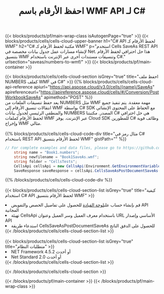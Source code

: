 ﻿---
title:  احفظ الأرقام باسم WMF API لـ C#
description:  استخدام Aspose.Cells Cloud SDK لـ C# لحفظ ملف بتنسيق NUMBERS كملف بتنسيق WMF.
url: /ar/net/saveas/numbers-to-wmf/
---
{{< blocks/products/pf/main-wrap-class isAutogenPage="true" >}}
{{< blocks/products/cells/cells-cloud-upper-banner h1="C# API لحفظ الأرقام كـ WMF" h2="C# مكتبة لحفظ الأرقام كـ WMF" p="استخدم Cells SaveAs REST API لإنشاء مسارات عمل جدول بيانات مخصصة في Net. هذا حل احترافي لحفظ الأرقام بتنسيق WMF وتنسيقات مستندات أخرى عبر الإنترنت باستخدام C#." urlsection="saveas/numbers-to-wmf/" >}}
{{< blocks/products/pf/main-container >}}

{{< blocks/products/cells/cells-cloud-section isGrey="true" title="احفظ ملف NUMBERS كملف WMF في C#" >}}
{{% blocks/products/cells/cells-cloud-api-reference apiurl="https://api.aspose.cloud/v3.0/cells/{name}/SaveAs" apireferenceurl="https://apireference.aspose.cloud/cells/#/Conversion/PostWorkbookSaveAs" apimethod="POST" %}}
<br/>
يعد حفظ تنسيقات الملفات من NUMBERS مثل WMF مهمة معقدة. يتم تنفيذ جميع انتقالات تنسيق الأرقام إلى WMF بواسطة C# SDK مع الحفاظ على المحتوى الإنشائي والمنطقي الرئيسي لجدول بيانات NUMBERS المصدر. مكتبتنا C# هي حل احترافي لحفظ الأرقام كملفات WMF عبر الإنترنت. يوفر Cloud SDK للمطورين C# وظائف قوية وإخراج WMF مثالي.
<br/>
<br/>
{{% blocks/products/cells/cells-cloud-code-div title="مثال رمز في C# باستخدام REST API لحفظ الأرقام بتنسيق WMF" gistPath="" %}}
  
```cs
// For complete examples and data files, please go to https://github.com/aspose-cells-cloud/aspose-cells-cloud-dotnet/
    string name = "Book1.numbers";
    string newfilename = "Book1SaveAs.wmf";
    string folder = "CellsTests";
    CellsApi cellsApi = new CellsApi(Environment.GetEnvironmentVariable("ProductClientId"), Environment.GetEnvironmentVariable("ProductClientSecret"));
    SaveResponse saveResponse = cellsApi.CellsSaveAsPostDocumentSaveAs(name, null, newfilename, null,null,folder);
```
  
{{% /blocks/products/cells/cells-cloud-code-div %}}
<br/>
<br/>
{{< blocks/products/cells/cells-cloud-section-list isGrey="true" title="كيفية استخدام C# API لحفظ الأرقام بتنسيق WMF" >}}
<li> قم بإنشاء حساب على<a href="https://dashboard.aspose.cloud/">لوحة القيادة</a> للحصول على تفاصيل الحصص والتفويض API المجانية</li>
<li>تهيئة CellsApi باستخدام معرف العميل وسر العميل وعنوان URL الأساسي وإصدار API</li>
<li>استدعاء طريقة CellsSaveAsPostDocumentSaveAs للحصول على الدفق الناتج</li>
{{< /blocks/products/cells/cells-cloud-section-list >}}
<br/>
<br/>
{{< blocks/products/cells/cells-cloud-section-list isGrey="true" title="متطلبات النظام" >}}
<li>NET Framework 4.5.2 أو أحدث</li>
<li>Net Standard 2.0 أو أحدث</li>
{{< /blocks/products/cells/cells-cloud-section-list >}}

{{< /blocks/products/cells/cells-cloud-section >}}

{{< /blocks/products/pf/main-container >}}
{{< /blocks/products/pf/main-wrap-class >}}
